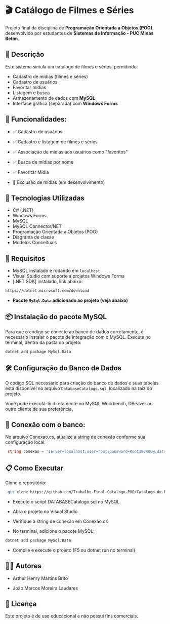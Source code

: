 # 🎬 Catálogo de Filmes e Séries

Projeto final da disciplina de **Programação Orientada a Objetos (POO)**, desenvolvido por estudantes de **Sistemas de Informação - PUC Minas Betim**.

## 📌 Descrição

Este sistema simula um catálogo de filmes e séries, permitindo:

- Cadastro de mídias (filmes e séries)
- Cadastro de usuários
- Favoritar mídias
- Listagem e busca
- Armazenamento de dados com **MySQL**
- Interface gráfica (separada)  com **Windows Forms**

## 📸 Funcionalidades:

- ✅ Cadastro de usuários

- ✅ Cadastro e listagem de filmes e séries

- ✅ Associação de mídias aos usuários como "favoritos"

- ✅ Busca de mídias por nome

- ✅ Favoritar Midia

- 🚧 Exclusão de mídias (em desenvolvimento)

## 🚀 Tecnologias Utilizadas

- C# (.NET)
- Windows Forms
- MySQL
- MySQL Connector/NET
- Programação Orientada a Objetos (POO)
- Diagrama de classe
- Modelos Conceituais

## 🧩 Requisitos

- MySQL instalado e rodando em `localhost`
- Visual Studio com suporte a projetos Windows Forms
- [.NET SDK] instalado, link abaixo:
```bash
https://dotnet.microsoft.com/download
```
- **Pacote `MySql.Data` adicionado ao projeto (veja abaixo)**
  

## 📦 Instalação do pacote MySQL

Para que o código se conecte ao banco de dados corretamente, é necessário instalar o pacote de integração com o MySQL. Execute no terminal, dentro da pasta do projeto:

```bash
dotnet add package MySql.Data
```


## 🛠️ Configuração do Banco de Dados

O código SQL necessário para criação do banco de dados e suas tabelas está disponível no arquivo `DatabaseCatalogo.sql`, localizado na raiz do projeto.

Você pode executá-lo diretamente no MySQL Workbench, DBeaver ou outro cliente de sua preferência.

## 🔐 Conexão com o banco:

No arquivo Conexao.cs, atualize a string de conexão conforme sua configuração local:
```csharp
 string conexao = "server=localhost;user=root;password=Root190406@;database=Catalogo_Filmes_Series";
```

## 📋 Como Executar

Clone o repositório:

```bash 
 git clone https://github.com/Trabalho-Final-Catalogo-POO/Catalogo-de-Filmes-e-Series.git
```

- Execute o script DATABASECatalogo.sql no MySQL

- Abra o projeto no Visual Studio

- Verifique a string de conexão em Conexao.cs

- No terminal, adicione o pacote MySQL:

```bash
dotnet add package MySql.Data
```

- Compile e execute o projeto (F5 ou dotnet run no terminal)

## 👨‍💻 Autores

- Arthur Henry Martins Brito
  
- João Marcos Moreira Laudares


## 📄 Licença

Este projeto é de uso educacional e não possui fins comerciais.




